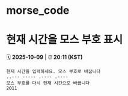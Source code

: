 # morse_code
# 현재 시간을 모스 부호 표시
<!-- MORSE_TIME_START -->
🗓️ **2025-10-09** | ⏰ **20:11 (KST)**

```
현재 시간을 입력하세요. 모스 부호로 바꿉니다
..--- ----- .---- .----
모스 부호를 다시 현재 시간으로 바꿉니다
2011
```
<!-- MORSE_TIME_END -->
